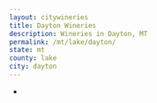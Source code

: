 ```yaml
---
layout: citywineries
title: Dayton Wineries
description: Wineries in Dayton, MT
permalink: /mt/lake/dayton/
state: mt
county: lake
city: dayton
---
```

-
